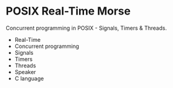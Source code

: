 <h1>POSIX Real-Time Morse</h1>
Concurrent programming in POSIX - Signals, Timers & Threads.
<ul>
   <li>Real-Time</li>
   <li>Concurrent programming</li>
   <li>Signals</li>
   <li>Timers</li>
   <li>Threads</li>
   <li>Speaker</li>
   <li>C language</li>
</ul>
